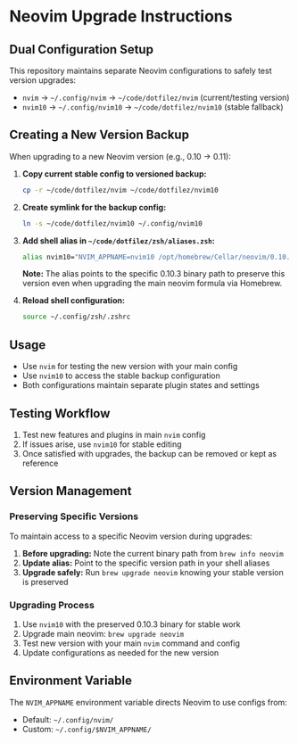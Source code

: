 # Neovim Upgrade Instructions

## Dual Configuration Setup

This repository maintains separate Neovim configurations to safely test version upgrades:

- `nvim` → `~/.config/nvim` → `~/code/dotfilez/nvim` (current/testing version)
- `nvim10` → `~/.config/nvim10` → `~/code/dotfilez/nvim10` (stable fallback)

## Creating a New Version Backup

When upgrading to a new Neovim version (e.g., 0.10 → 0.11):

1. **Copy current stable config to versioned backup:**
   ```bash
   cp -r ~/code/dotfilez/nvim ~/code/dotfilez/nvim10
   ```

2. **Create symlink for the backup config:**
   ```bash
   ln -s ~/code/dotfilez/nvim10 ~/.config/nvim10
   ```

3. **Add shell alias in `~/code/dotfilez/zsh/aliases.zsh`:**
   ```bash
   alias nvim10="NVIM_APPNAME=nvim10 /opt/homebrew/Cellar/neovim/0.10.3/bin/nvim"
   ```
   
   **Note:** The alias points to the specific 0.10.3 binary path to preserve this version even when upgrading the main neovim formula via Homebrew.

4. **Reload shell configuration:**
   ```bash
   source ~/.config/zsh/.zshrc
   ```

## Usage

- Use `nvim` for testing the new version with your main config
- Use `nvim10` to access the stable backup configuration
- Both configurations maintain separate plugin states and settings

## Testing Workflow

1. Test new features and plugins in main `nvim` config
2. If issues arise, use `nvim10` for stable editing
3. Once satisfied with upgrades, the backup can be removed or kept as reference

## Version Management

### Preserving Specific Versions
To maintain access to a specific Neovim version during upgrades:

1. **Before upgrading:** Note the current binary path from `brew info neovim`
2. **Update alias:** Point to the specific version path in your shell aliases
3. **Upgrade safely:** Run `brew upgrade neovim` knowing your stable version is preserved

### Upgrading Process
1. Use `nvim10` with the preserved 0.10.3 binary for stable work
2. Upgrade main neovim: `brew upgrade neovim` 
3. Test new version with your main `nvim` command and config
4. Update configurations as needed for the new version

## Environment Variable

The `NVIM_APPNAME` environment variable directs Neovim to use configs from:
- Default: `~/.config/nvim/`
- Custom: `~/.config/$NVIM_APPNAME/`
